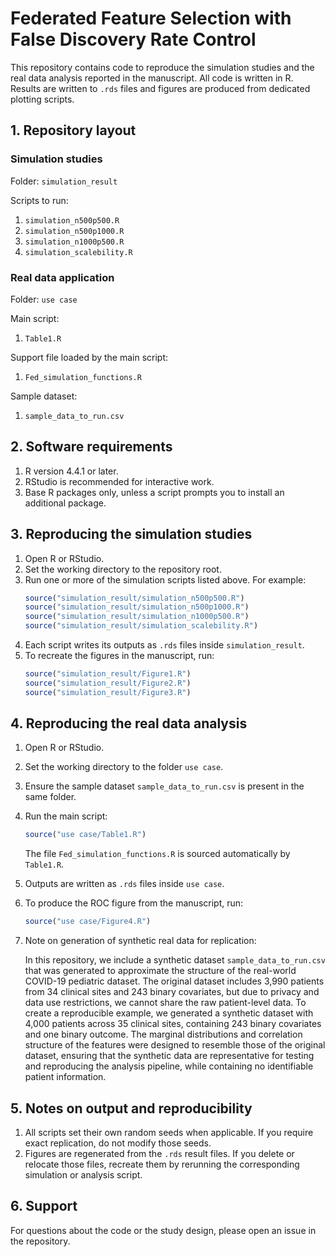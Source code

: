 # Federated Feature Selection with False Discovery Rate Control

This repository contains code to reproduce the simulation studies and the real data analysis reported in the manuscript. All code is written in R. Results are written to `.rds` files and figures are produced from dedicated plotting scripts.

## 1. Repository layout

### Simulation studies
Folder: `simulation_result`

Scripts to run:
1. `simulation_n500p500.R`
2. `simulation_n500p1000.R`
3. `simulation_n1000p500.R`
4. `simulation_scalebility.R`

### Real data application
Folder: `use case`

Main script:
1. `Table1.R`

Support file loaded by the main script:
1. `Fed_simulation_functions.R`

Sample dataset:
1. `sample_data_to_run.csv`

## 2. Software requirements

1. R version 4.4.1 or later.
2. RStudio is recommended for interactive work.
3. Base R packages only, unless a script prompts you to install an additional package.

## 3. Reproducing the simulation studies

1. Open R or RStudio.
2. Set the working directory to the repository root.
3. Run one or more of the simulation scripts listed above. For example:
   ```r
   source("simulation_result/simulation_n500p500.R")
   source("simulation_result/simulation_n500p1000.R")
   source("simulation_result/simulation_n1000p500.R")
   source("simulation_result/simulation_scalebility.R")
   ```
4. Each script writes its outputs as `.rds` files inside `simulation_result`.
5. To recreate the figures in the manuscript, run:
   ```r
   source("simulation_result/Figure1.R")
   source("simulation_result/Figure2.R")
   source("simulation_result/Figure3.R")
   ```

## 4. Reproducing the real data analysis

1. Open R or RStudio.
2. Set the working directory to the folder `use case`.
3. Ensure the sample dataset `sample_data_to_run.csv` is present in the same folder.
4. Run the main script:
   ```r
   source("use case/Table1.R")
   ```
   The file `Fed_simulation_functions.R` is sourced automatically by `Table1.R`.
5. Outputs are written as `.rds` files inside `use case`.
6. To produce the ROC figure from the manuscript, run:
   ```r
   source("use case/Figure4.R")
   ```
7. Note on generation of synthetic real data for replication:
   
   In this repository, we include a synthetic dataset `sample_data_to_run.csv` that was generated to approximate the structure of the real-world COVID-19 pediatric dataset. The original dataset includes 3,990 patients from 34 clinical sites and 243 binary covariates, but due to privacy and data use restrictions, we cannot share the raw patient-level data. To create a reproducible example, we generated a synthetic dataset with 4,000 patients across 35 clinical sites, containing 243 binary covariates and one binary outcome. The marginal distributions and correlation structure of the features were designed to resemble those of the original dataset, ensuring that the synthetic data are representative for testing and reproducing the analysis pipeline, while containing no identifiable patient information.

## 5. Notes on output and reproducibility

1. All scripts set their own random seeds when applicable. If you require exact replication, do not modify those seeds.
2. Figures are regenerated from the `.rds` result files. If you delete or relocate those files, recreate them by rerunning the corresponding simulation or analysis script.

## 6. Support

For questions about the code or the study design, please open an issue in the repository.
